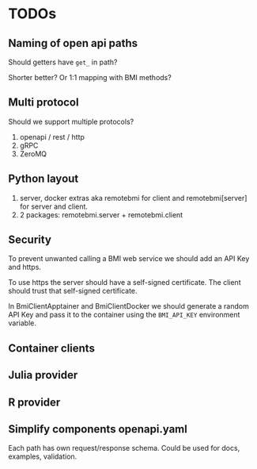 # TODOs

## Naming of open api paths

Should getters have `get_` in path?

Shorter better? Or 1:1 mapping with BMI methods?

## Multi protocol

Should we support multiple protocols?
1. openapi / rest / http
2. gRPC
3. ZeroMQ

## Python layout

1. server, docker extras aka remotebmi for client and remotebmi[server] for server and client.
2. 2 packages: remotebmi.server + remotebmi.client

## Security

To prevent unwanted calling a BMI web service we should add an API Key and https.

To use https the server should have a self-signed certificate. 
The client should trust that self-signed certificate.

In BmiClientApptainer and BmiClientDocker we should generate a random API Key and pass it to the container using the `BMI_API_KEY` environment variable.

## Container clients

## Julia provider

## R provider

## Simplify components openapi.yaml

Each path has own request/response schema. Could be used for docs, examples, validation.
